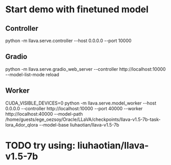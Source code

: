 # Start demo with finetuned model

## Controller

python -m llava.serve.controller --host 0.0.0.0 --port 10000

## Gradio

python -m llava.serve.gradio_web_server --controller http://localhost:10000 --model-list-mode reload

## Worker

CUDA_VISIBLE_DEVICES=0 python -m llava.serve.model_worker --host 0.0.0.0 --controller http://localhost:10000 --port 40000 --worker http://localhost:40000 --model-path
/home/guests/ege_oezsoy/Oracle/LLaVA/checkpoints/llava-v1.5-7b-task-lora_4dor_qlora --model-base liuhaotian/llava-v1.5-7b

# TODO try using: liuhaotian/llava-v1.5-7b
